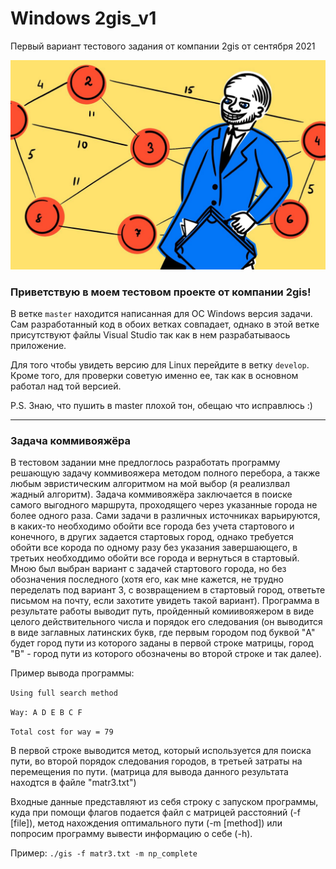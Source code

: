 # Windows 2gis_v1
Первый вариант тестового задания от компании 2gis от сентября 2021

![Картинку взял из журнала "Код" от Яндекса](./2gis_v1/images/img.jpeg)

### Приветствую в моем тестовом проекте от компании 2gis!

В ветке `master` находится написанная для ОС Windows версия задачи. Сам разработанный код в обоих ветках совпадает, однако в этой ветке присутствуют файлы Visual Studio так как в нем разрабатываось приложение.

Для того чтобы увидеть версию для Linux перейдите в ветку `develop`. Кроме того, для проверки советую именно ее, так как в основном работал над той версией.

P.S. Знаю, что пушить в master плохой тон, обещаю что исправлюсь :)

---

### Задача коммивояжёра
В тестовом задании мне предлоглось разработать программу решающую задачу коммивояжера методом полного перебора, а также любым эвристическим алгоритмом на мой выбор (я реализлвал жадный алгоритм). Задача коммивояжёра заключается в поиске самого выгодного маршрута, проходящего через указанные города не более одного раза. Сами задачи в различных источниках варьируются, в каких-то необходимо обойти все города без учета стартового и конечного, в других задается стартовых город, однако требуется обойти все корода по одному разу без указания завершающего, в третьих необходдимо обойти все города и вернуться в стартовый. Мною был выбран вариант с задачей стартового города, но без обозначения последного (хотя его, как мне кажется, не трудно переделать под вариант 3, с возвращением в стартовый город, ответьте письмом на почту, если захотите увидеть такой вариант). Программа в результате работы выводит путь, пройденный комиивояжером в виде целого действительного числа и порядок его следования (он выводится в виде заглавных латинских букв, где первым городом под буквой "A" будет город пути из которого заданы в первой строке матрицы, город "B" - город пути из которого обозначены во второй строке и так далее).

Пример вывода программы:

`Using full search method`

`Way: A D E B C F `

`Total cost for way = 79`

В первой строке выводится метод, который используется для поиска пути, во второй порядок следования городов, в третьей затраты на перемещения по пути. (матрица для вывода данного результата находтся в файле "matr3.txt")

Входные данные представляют из себя строку с запуском программы, куда при помощи флагов подается файл с матрицей расстояний (-f [file]), метод нахождения оптимального пути (-m [method]) или попросим программу вывести информацию о себе (-h).

Пример: `./gis -f matr3.txt -m np_complete`

